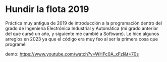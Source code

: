 # Hundir la flota 2019
Práctica muy antigua de 2019 de introducción a la programación dentro del grado de Ingeniería Electrónica Industrial y Automática (mi grado anterior del que cursé un año, y siguiente me cambié a Software). Le hice algunos arreglos en 2023 ya que el código era muy feo al ser la primera cosa que programé

demo: https://www.youtube.com/watch?v=WHFc0A_xFzI&t=70s
